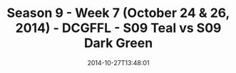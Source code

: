 ---
title: Season 9 - Week 7 (October 24 & 26, 2014) - DCGFFL - S09 Teal vs S09 Dark Green
teams-score:
- team: _teams/s09-teal.md
  score: 57
- team: _teams/s09-dark-green.md
  score: 24
mvp: Chris Hobbs (Teal), Kevin Smiffy (D. Green)
game-ball: N/A
season: 9
week: 7
date: '2014-10-27T13:48:01'
pageid: season-9-week-7-4469-vs-4455
---